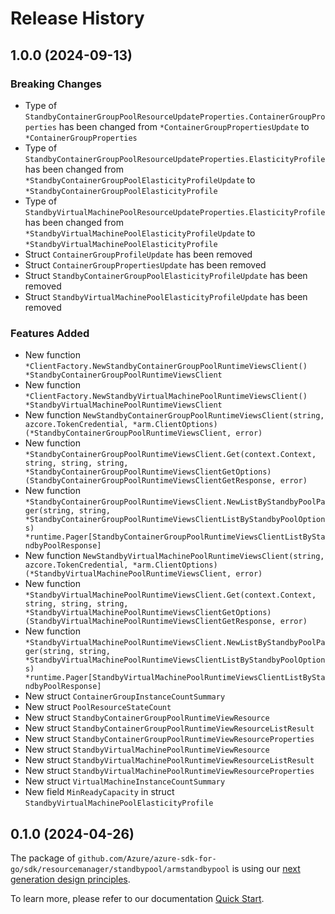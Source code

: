 # Release History

## 1.0.0 (2024-09-13)
### Breaking Changes

- Type of `StandbyContainerGroupPoolResourceUpdateProperties.ContainerGroupProperties` has been changed from `*ContainerGroupPropertiesUpdate` to `*ContainerGroupProperties`
- Type of `StandbyContainerGroupPoolResourceUpdateProperties.ElasticityProfile` has been changed from `*StandbyContainerGroupPoolElasticityProfileUpdate` to `*StandbyContainerGroupPoolElasticityProfile`
- Type of `StandbyVirtualMachinePoolResourceUpdateProperties.ElasticityProfile` has been changed from `*StandbyVirtualMachinePoolElasticityProfileUpdate` to `*StandbyVirtualMachinePoolElasticityProfile`
- Struct `ContainerGroupProfileUpdate` has been removed
- Struct `ContainerGroupPropertiesUpdate` has been removed
- Struct `StandbyContainerGroupPoolElasticityProfileUpdate` has been removed
- Struct `StandbyVirtualMachinePoolElasticityProfileUpdate` has been removed

### Features Added

- New function `*ClientFactory.NewStandbyContainerGroupPoolRuntimeViewsClient() *StandbyContainerGroupPoolRuntimeViewsClient`
- New function `*ClientFactory.NewStandbyVirtualMachinePoolRuntimeViewsClient() *StandbyVirtualMachinePoolRuntimeViewsClient`
- New function `NewStandbyContainerGroupPoolRuntimeViewsClient(string, azcore.TokenCredential, *arm.ClientOptions) (*StandbyContainerGroupPoolRuntimeViewsClient, error)`
- New function `*StandbyContainerGroupPoolRuntimeViewsClient.Get(context.Context, string, string, string, *StandbyContainerGroupPoolRuntimeViewsClientGetOptions) (StandbyContainerGroupPoolRuntimeViewsClientGetResponse, error)`
- New function `*StandbyContainerGroupPoolRuntimeViewsClient.NewListByStandbyPoolPager(string, string, *StandbyContainerGroupPoolRuntimeViewsClientListByStandbyPoolOptions) *runtime.Pager[StandbyContainerGroupPoolRuntimeViewsClientListByStandbyPoolResponse]`
- New function `NewStandbyVirtualMachinePoolRuntimeViewsClient(string, azcore.TokenCredential, *arm.ClientOptions) (*StandbyVirtualMachinePoolRuntimeViewsClient, error)`
- New function `*StandbyVirtualMachinePoolRuntimeViewsClient.Get(context.Context, string, string, string, *StandbyVirtualMachinePoolRuntimeViewsClientGetOptions) (StandbyVirtualMachinePoolRuntimeViewsClientGetResponse, error)`
- New function `*StandbyVirtualMachinePoolRuntimeViewsClient.NewListByStandbyPoolPager(string, string, *StandbyVirtualMachinePoolRuntimeViewsClientListByStandbyPoolOptions) *runtime.Pager[StandbyVirtualMachinePoolRuntimeViewsClientListByStandbyPoolResponse]`
- New struct `ContainerGroupInstanceCountSummary`
- New struct `PoolResourceStateCount`
- New struct `StandbyContainerGroupPoolRuntimeViewResource`
- New struct `StandbyContainerGroupPoolRuntimeViewResourceListResult`
- New struct `StandbyContainerGroupPoolRuntimeViewResourceProperties`
- New struct `StandbyVirtualMachinePoolRuntimeViewResource`
- New struct `StandbyVirtualMachinePoolRuntimeViewResourceListResult`
- New struct `StandbyVirtualMachinePoolRuntimeViewResourceProperties`
- New struct `VirtualMachineInstanceCountSummary`
- New field `MinReadyCapacity` in struct `StandbyVirtualMachinePoolElasticityProfile`


## 0.1.0 (2024-04-26)

The package of `github.com/Azure/azure-sdk-for-go/sdk/resourcemanager/standbypool/armstandbypool` is using our [next generation design principles](https://azure.github.io/azure-sdk/general_introduction.html).

To learn more, please refer to our documentation [Quick Start](https://aka.ms/azsdk/go/mgmt).